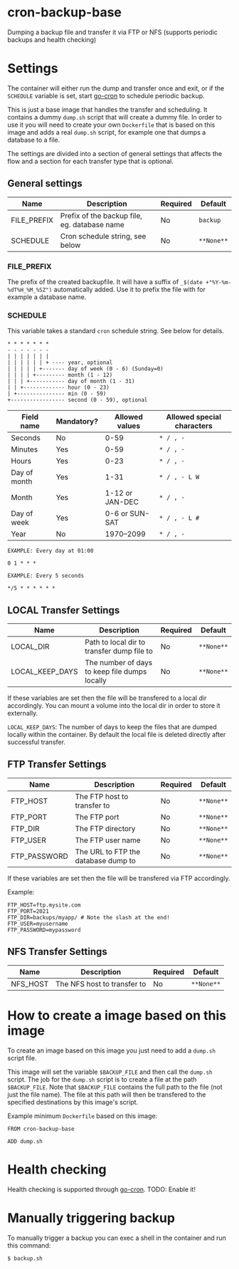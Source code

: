 # cron-backup-base

Dumping a backup file and transfer it via FTP or NFS (supports periodic backups and health checking)

# Settings

The container will either run the dump and transfer once and exit, or if the `SCHEDULE` variable is set, start [go-cron](https://github.com/odise/go-cron/releases) to schedule periodic backup.

This is just a base image that handles the transfer and scheduling. It contains a dummy `dump.sh` script that will create a dummy file. In order to use it you will need to create your own `Dockerfile` that is based on this image and adds a real `dump.sh` script, for example one that dumps a database to a file.

The settings are divided into a section of general settings that affects the flow and a section for each transfer type that is optional.

## General settings

| Name               | Description                                   | Required  | Default    |
| ------------------ | --------------------------------------------- | --------- | ---------- |
| FILE_PREFIX        | Prefix of the backup file, eg. database name  | No        | `backup`   |
| SCHEDULE           | Cron schedule string, see below               | No        | `**None**` |

### FILE_PREFIX

The prefix of the created backupfile. It will have a suffix of `_$(date +"%Y-%m-%dT%H_%M_%SZ")` automatically added. Use it to prefix the file with for example a database name.

### SCHEDULE

This variable takes a standard `cron` schedule string. See below for details.

```
* * * * * * *
- - - - - - -
| | | | | | |
| | | | | | + ---- year, optional
| | | | | +------- day of week (0 - 6) (Sunday=0)
| | | | +--------- month (1 - 12)
| | | +----------- day of month (1 - 31)
| | +------------- hour (0 - 23)
| +--------------- min (0 - 59)
+----------------- second (0 - 59), optional
```

| Field name     | Mandatory?   | Allowed values    | Allowed special characters |
| -------------- | ------------ | ----------------- | -------------------------- |
| Seconds        | No           | 0-59              | `* / , -`                  |
| Minutes        | Yes          | 0-59              | `* / , -`                  |
| Hours          | Yes          | 0-23              | `* / , -`                  |
| Day of month   | Yes          | 1-31              | `* / , - L W`              |
| Month          | Yes          | 1-12 or JAN-DEC   | `* / , -`                  |
| Day of week    | Yes          | 0-6 or SUN-SAT    | `* / , - L #`              |
| Year           | No           | 1970–2099         | `* / , -`                  |

```
EXAMPLE: Every day at 01:00

0 1 * * *

EXAMPLE: Every 5 seconds

*/5 * * * * * *
```

## LOCAL Transfer Settings

| Name               | Description                                   | Required  | Default    |
| ------------------ | --------------------------------------------- | --------- | ---------- |
| LOCAL_DIR          | Path to local dir to transfer dump file to    | No        | `**None**` |
| LOCAL_KEEP_DAYS    | The number of days to keep file dumps locally | No        | `**None**` |

If these variables are set then the file will be transfered to a local dir accordingly. You can mount a volume into the local dir in order to store it externally.

`LOCAL_KEEP_DAYS`: The number of days to keep the files that are dumped locally within the container. By default the local file is deleted directly after successful transfer.

## FTP Transfer Settings

| Name               | Description                                   | Required  | Default    |
| ------------------ | --------------------------------------------- | --------- | ---------- |
| FTP_HOST           | The FTP host to transfer to                   | No        | `**None**` |
| FTP_PORT           | The FTP port                                  | No        | `**None**` |
| FTP_DIR            | The FTP directory                             | No        | `**None**` |
| FTP_USER           | The FTP user name                             | No        | `**None**` |
| FTP_PASSWORD       | The URL to FTP the database dump to           | No        | `**None**` |

If these variables are set then the file will be transfered via FTP accordingly.

Example:

```
FTP_HOST=ftp.mysite.com
FTP_PORT=2021
FTP_DIR=backups/myapp/ # Note the slash at the end!
FTP_USER=myusername
FTP_PASSWORD=mypassword
```

## NFS Transfer Settings

| Name               | Description                                   | Required  | Default    |
| ------------------ | --------------------------------------------- | --------- | ---------- |
| NFS_HOST           | The NFS host to transfer to                   | No        | `**None**` |

# How to create a image based on this image

To create an image based on this image you just need to add a `dump.sh` script file.

This image will set the variable `$BACKUP_FILE` and then call the `dump.sh` script. The job for the `dump.sh` script is to create a file at the path `$BACKUP_FILE`. Note that `$BACKUP_FILE` contains the full path to the file (not just the file name). The file at this path will then be transfered to the specified destinations by this image's script.

Example minimum `Dockerfile` based on this image:

```
FROM cron-backup-base

ADD dump.sh
```

# Health checking

Health checking is supported through [go-cron](https://github.com/odise/go-cron/releases). TODO: Enable it!

# Manually triggering backup

To manually trigger a backup you can exec a shell in the container and run this command:

```
$ backup.sh
```

